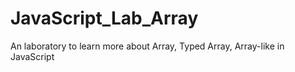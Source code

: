 # JavaScript_Lab_Array
An laboratory to learn more about Array, Typed Array, Array-like in JavaScript

